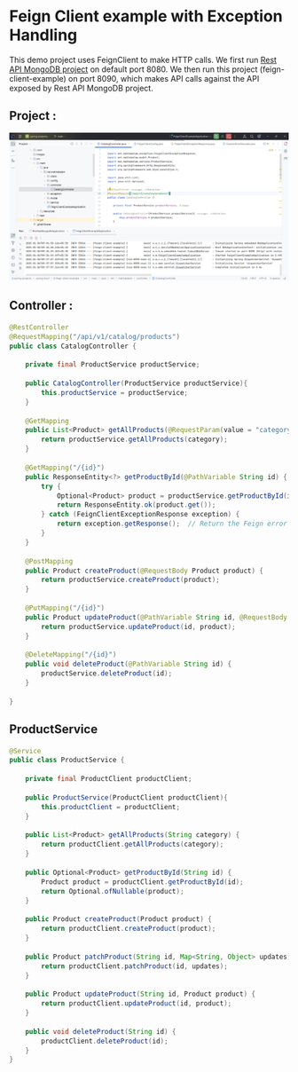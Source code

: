 # Feign Client example with Exception Handling

This demo project uses FeignClient to make HTTP calls. We first run [Rest API MongoDB project](https://github.com/eMahtab/spring-projects/tree/main/spring-boot/rest-api-mongodb) on default port 8080. We then run this project (feign-client-example) on port 8090, which makes API calls against the API exposed by Rest API MongoDB project.

## Project :

!["Project"](images/project.png?raw=true)

## Controller :
```java
@RestController
@RequestMapping("/api/v1/catalog/products")
public class CatalogController {

    private final ProductService productService;

    public CatalogController(ProductService productService){
        this.productService = productService;
    }

    @GetMapping
    public List<Product> getAllProducts(@RequestParam(value = "category", required = false) String category) {
        return productService.getAllProducts(category);
    }

    @GetMapping("/{id}")
    public ResponseEntity<?> getProductById(@PathVariable String id) {
        try {
            Optional<Product> product = productService.getProductById(id);
            return ResponseEntity.ok(product.get());
        } catch (FeignClientExceptionResponse exception) {
            return exception.getResponse();  // Return the Feign error response directly
        }
    }

    @PostMapping
    public Product createProduct(@RequestBody Product product) {
        return productService.createProduct(product);
    }

    @PutMapping("/{id}")
    public Product updateProduct(@PathVariable String id, @RequestBody Product product) {
        return productService.updateProduct(id, product);
    }

    @DeleteMapping("/{id}")
    public void deleteProduct(@PathVariable String id) {
        productService.deleteProduct(id);
    }

}
```

## ProductService

```java
@Service
public class ProductService {

    private final ProductClient productClient;

    public ProductService(ProductClient productClient){
        this.productClient = productClient;
    }

    public List<Product> getAllProducts(String category) {
        return productClient.getAllProducts(category);
    }

    public Optional<Product> getProductById(String id) {
        Product product = productClient.getProductById(id);
        return Optional.ofNullable(product);
    }

    public Product createProduct(Product product) {
        return productClient.createProduct(product);
    }

    public Product patchProduct(String id, Map<String, Object> updates) {
        return productClient.patchProduct(id, updates);
    }

    public Product updateProduct(String id, Product product) {
        return productClient.updateProduct(id, product);
    }

    public void deleteProduct(String id) {
        productClient.deleteProduct(id);
    }
}
```

